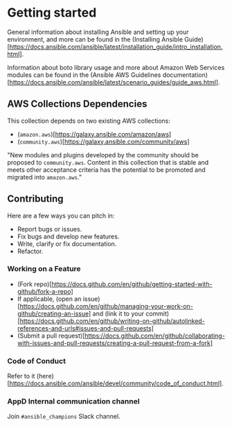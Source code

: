 
# Getting started

General information about installing Ansible and setting up your environment, and more can be found in the (Installing Ansible Guide)[https://docs.ansible.com/ansible/latest/installation_guide/intro_installation.html].

Information about boto library usage and more about Amazon Web Services modules can be found in the (Ansible AWS Guidelines documentation)[https://docs.ansible.com/ansible/latest/scenario_guides/guide_aws.html].

## AWS Collections Dependencies

This collection depends on two existing AWS collections: 
- (`amazon.aws`)[https://galaxy.ansible.com/amazon/aws]
- (`community.aws`)[https://galaxy.ansible.com/community/aws]

"New modules and plugins developed by the community should be proposed to `community.aws`. 
Content in this collection that is stable and meets other acceptance criteria has the potential to be promoted and migrated into `amazon.aws`."

## Contributing

Here are a few ways you can pitch in:

- Report bugs or issues.
- Fix bugs and develop new features.
- Write, clarify or fix documentation.
- Refactor.

### Working on a Feature

- (Fork repo)[https://docs.github.com/en/github/getting-started-with-github/fork-a-repo]
- If applicable, (open an issue)[https://docs.github.com/en/github/managing-your-work-on-github/creating-an-issue] and (link it to your commit)[https://docs.github.com/en/github/writing-on-github/autolinked-references-and-urls#issues-and-pull-requests]
- (Submit a pull request)[https://docs.github.com/en/github/collaborating-with-issues-and-pull-requests/creating-a-pull-request-from-a-fork]

### Code of Conduct

Refer to it (here)[https://docs.ansible.com/ansible/devel/community/code_of_conduct.html].

### AppD Internal communication channel

Join `#ansible_champions` Slack channel.

